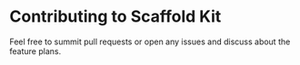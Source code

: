 # Contributing to Scaffold Kit

Feel free to summit pull requests or open any issues and discuss about the
feature plans.
